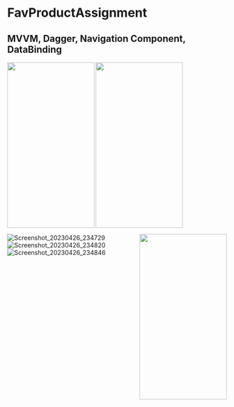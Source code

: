 # FavProductAssignment
## MVVM, Dagger, Navigation Component, DataBinding

<a href="url"><img src="https://user-images.githubusercontent.com/131846090/234671625-765133ad-d630-4617-8051-77d8bb99a22e.png" align="left" height="380" width="200" ></a>

<a href="url"><img src="https://user-images.githubusercontent.com/131846090/234671625-765133ad-d630-4617-8051-77d8bb99a22e.png" align="center" height="380" width="200" ></a>

<a href="url"><img src="https://user-images.githubusercontent.com/131846090/234671625-765133ad-d630-4617-8051-77d8bb99a22e.png" align="right" height="380" width="200" ></a>

![Screenshot_20230426_234729](https://user-images.githubusercontent.com/131846090/234671625-765133ad-d630-4617-8051-77d8bb99a22e.png)
![Screenshot_20230426_234820](https://user-images.githubusercontent.com/131846090/234671636-0b111796-920d-47d1-b21b-1654336dddc9.png)
![Screenshot_20230426_234846](https://user-images.githubusercontent.com/131846090/234671638-aae186f4-4356-4a85-bb85-3a162c490be7.png)

